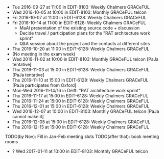 * Tue 2016-09-27 at 11:00 in EDIT-8103: Weekly Chalmers GRACeFUL
* Wed 2016-10-05 at 10:00 in EDIT-8103: Monthly GRACeFUL telcon
* Fri 2016-10-07 at 11:00 in EDIT-6128: Weekly Chalmers GRACeFUL
* Fri 2016-10-14 at 11:00 in EDIT-6128: Weekly Chalmers GRACeFUL
    * MaAl presentation of the existing source code + discussion
    * Decide travel / participation plans for the "RAT architecture work sprint"
    * Q&A session about the project and the contacts at different sites
* Thu 2016-10-20 at 11:00 in EDIT-6128: Weekly Chalmers GRACeFUL
* (No meeting in the exam week)
* Wed 2016-11-02 at 10:00 in EDIT-8103: Monthly GRACeFUL telcon [PaJa tentative]
* Thu 2016-11-03 at 15:00 in EDIT-6128: Weekly Chalmers GRACeFUL [PaJa tentative]
* Thu 2016-11-10 at 15:00 in EDIT-6128: Weekly Chalmers GRACeFUL [PaJa participates from Oxford]
* Mon-Wed 2016-11-14/16 in Delft: "RAT architecture work sprint"
* Thu 2016-11-17 at 15:00 in EDIT-6128: Weekly Chalmers GRACeFUL
* Thu 2016-11-24 at 15:00 in EDIT-6128: Weekly Chalmers GRACeFUL
* Thu 2016-12-01 at 15:00 in EDIT-6128: Weekly Chalmers GRACeFUL
* Wed 2016-12-07 at 10:00 in EDIT-8103: Monthly GRACeFUL telcon [PaJa cannot make it]
* Thu 2016-12-08 at 15:00 in EDIT-6128: Weekly Chalmers GRACeFUL
* Thu 2016-12-15 at 15:00 in EDIT-6128: Weekly Chalmers GRACeFUL

TODO(by Nov): Fill in Jan-Feb meeting slots
TODO(after that): book meeting rooms

* ? Wed 2017-01-11 at 10:00 in EDIT-8103: Monthly GRACeFUL telcon
